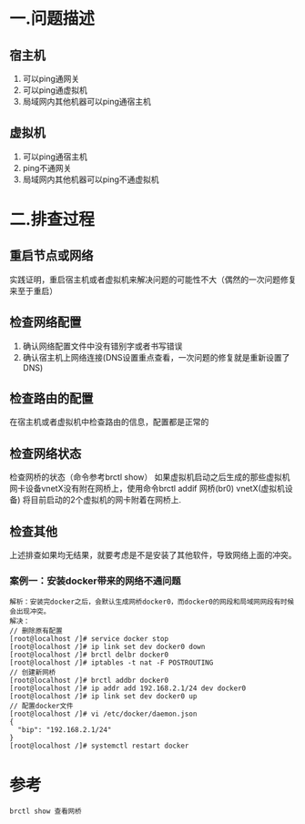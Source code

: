 # 一.问题描述
## 宿主机
1. 可以ping通网关
2. 可以ping通虚拟机
3. 局域网内其他机器可以ping通宿主机
## 虚拟机
1. 可以ping通宿主机
2. ping不通网关
3. 局域网内其他机器可以ping不通虚拟机
# 二.排查过程
## 重启节点或网络
实践证明，重启宿主机或者虚拟机来解决问题的可能性不大（偶然的一次问题修复来至于重启）
## 检查网络配置
1. 确认网络配置文件中没有错别字或者书写错误
2. 确认宿主机上网络连接(DNS设置重点查看，一次问题的修复就是重新设置了DNS)
## 检查路由的配置
在宿主机或者虚拟机中检查路由的信息，配置都是正常的
## 检查网络状态
检查网桥的状态（命令参考brctl show）
如果虚拟机启动之后生成的那些虚拟机网卡设备vnetX没有附在网桥上，使用命令brctl addif 网桥(br0) vnetX(虚拟机设备) 将目前启动的2个虚拟机的网卡附着在网桥上.
## 检查其他
上述排查如果均无结果，就要考虑是不是安装了其他软件，导致网络上面的冲突。
### 案例一：安装docker带来的网络不通问题
````
解析：安装完docker之后，会默认生成网桥docker0，而docker0的网段和局域网网段有时候会出现冲突。
解决：
// 删除原有配置
[root@localhost /]# service docker stop  
[root@localhost /]# ip link set dev docker0 down
[root@localhost /]# brctl delbr docker0
[root@localhost /]# iptables -t nat -F POSTROUTING
// 创建新网桥
[root@localhost /]# brctl addbr docker0
[root@localhost /]# ip addr add 192.168.2.1/24 dev docker0
[root@localhost /]# ip link set dev docker0 up
// 配置docker文件
[root@localhost /]# vi /etc/docker/daemon.json
{
  "bip": "192.168.2.1/24"
}
[root@localhost /]# systemctl restart docker
````
# 参考
````
brctl show 查看网桥
````
